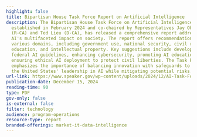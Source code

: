 ```yaml
---
highlight: false
title: Bipartisan House Task Force Report on Artificial Intelligence
description: The Bipartisan House Task Force on Artificial Intelligence,
  established in February 2024 and co-chaired by Representatives Jay Obernolte
  (R-CA) and Ted Lieu (D-CA), has released a comprehensive report addressing
  AI's multifaceted impact on society. The report offers recommendations across
  various domains, including government use, national security, civil rights,
  education, and intellectual property. Key suggestions include developing
  federal AI guidelines, enhancing cybersecurity, promoting AI education, and
  ensuring ethical AI deployment to protect civil liberties. The Task Force
  emphasizes the importance of balancing innovation with safeguards to maintain
  the United States' leadership in AI while mitigating potential risks.
url-link: https://www.speaker.gov/wp-content/uploads/2024/12/AI-Task-Force-Report-FINAL.pdf
publication-date: December 15, 2024
reading-time: 90
type: PDF
gov-only: false
is-external: false
filter: technology
audience: program-operations
resource-type: report
branded-offerings: market-it-data-intelligence
---
```

